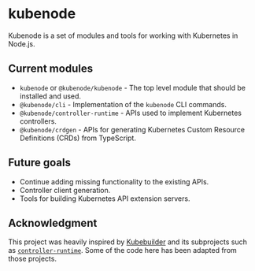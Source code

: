 # kubenode

Kubenode is a set of modules and tools for working with Kubernetes in Node.js.

## Current modules

- `kubenode` or `@kubenode/kubenode` - The top level module that should be
installed and used.
- `@kubenode/cli` - Implementation of the `kubenode` CLI commands.
- `@kubenode/controller-runtime` - APIs used to implement Kubernetes
controllers.
- `@kubenode/crdgen` - APIs for generating Kubernetes Custom Resource
Definitions (CRDs) from TypeScript.

## Future goals

- Continue adding missing functionality to the existing APIs.
- Controller client generation.
- Tools for building Kubernetes API extension servers.

## Acknowledgment

This project was heavily inspired by [Kubebuilder](https://book.kubebuilder.io/)
and its subprojects such as [`controller-runtime`](https://github.com/kubernetes-sigs/controller-runtime). Some of the code here has been adapted from
those projects.
